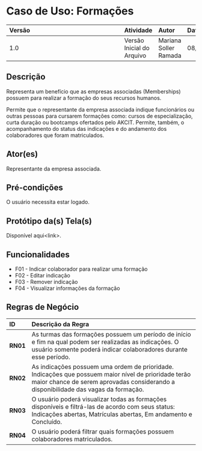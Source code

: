 # Caso de Uso: Formações


| <div style="width:290px">Versão</div> | Atividade | Autor | Data |
|:------------|:----------------|:--------------|:----------------|
| 1.0 | Versão Inicial do Arquivo | Mariana Soller Ramada  | 08/04/2025 |

## **Descrição**
Representa um benefício que as empresas associadas (Memberships) possuem para realizar a formação do seus recursos humanos. 

Permite que o representante da empresa associada indique funcionários ou outras pessoas para cursarem formações como: cursos de especialização, curta duração ou bootcamps ofertados pelo AKCIT. Permite, também, o acompanhamento do status das indicações e do andamento dos colaboradores que foram matriculados.   

## **Ator(es)**
Representante da empresa associada.

## **Pré-condições**

O usuário necessita estar logado.

## **Protótipo da(s) Tela(s)**

Disponível aqui\<link\>.

## **Funcionalidades**

- F01 - Indicar colaborador para realizar uma formação
- F02 - Editar indicação
- F03 - Remover indicação
- F04 - Visualizar informações da formação


## Regras de Negócio

| ID | Descrição da Regra |
|:-----|:-----|
| **RN01** | As turmas das formações possuem um período de início e fim na qual podem ser realizadas as indicações. O usuário somente poderá indicar colaboradores durante esse período. |
| **RN02** | As indicações possuem uma ordem de prioridade. Indicações que possuem maior nível de prioridade terão maior chance de serem aprovadas considerando a disponibilidade das vagas da formação.|
| **RN03** | O usuário poderá visualizar todas as formações disponíveis e filtrá-las de acordo com seus status: Indicações abertas, Matrículas abertas, Em andamento e Concluído. |
| **RN04** | O usuário poderá filtrar quais formações possuem colaboradores matriculados. |



